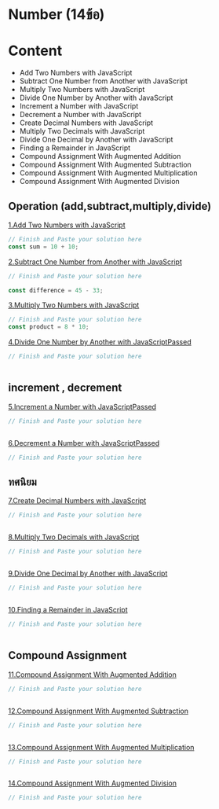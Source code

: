 # Number (14ข้อ)

# Content 
- Add Two Numbers with JavaScript
- Subtract One Number from Another with JavaScript
- Multiply Two Numbers with JavaScript
- Divide One Number by Another with JavaScript
- Increment a Number with JavaScript
- Decrement a Number with JavaScript
- Create Decimal Numbers with JavaScript
- Multiply Two Decimals with JavaScript
- Divide One Decimal by Another with JavaScript
- Finding a Remainder in JavaScript
- Compound Assignment With Augmented Addition
- Compound Assignment With Augmented Subtraction
- Compound Assignment With Augmented Multiplication
- Compound Assignment With Augmented Division

## Operation (add,subtract,multiply,divide)
[1.Add Two Numbers with JavaScript](https://www.freecodecamp.org/learn/javascript-algorithms-and-data-structures/basic-javascript/add-two-numbers-with-javascript)
```js
// Finish and Paste your solution here
const sum = 10 + 10;


```

[2.Subtract One Number from Another with JavaScript](https://www.freecodecamp.org/learn/javascript-algorithms-and-data-structures/basic-javascript/subtract-one-number-from-another-with-javascript)
```js
// Finish and Paste your solution here

const difference = 45 - 33;

```

[3.Multiply Two Numbers with JavaScript](https://www.freecodecamp.org/learn/javascript-algorithms-and-data-structures/basic-javascript/multiply-two-numbers-with-javascript)
```js
// Finish and Paste your solution here
const product = 8 * 10;


```
[4.Divide One Number by Another with JavaScriptPassed](https://www.freecodecamp.org/learn/javascript-algorithms-and-data-structures/basic-javascript/divide-one-number-by-another-with-javascript)
```js
// Finish and Paste your solution here



```
## increment , decrement
[5.Increment a Number with JavaScriptPassed](https://www.freecodecamp.org/learn/javascript-algorithms-and-data-structures/basic-javascript/increment-a-number-with-javascript)
```js
// Finish and Paste your solution here



```
[6.Decrement a Number with JavaScriptPassed](https://www.freecodecamp.org/learn/javascript-algorithms-and-data-structures/basic-javascript/decrement-a-number-with-javascript)
```js
// Finish and Paste your solution here


```
## ทศนิยม

[7.Create Decimal Numbers with JavaScript](https://www.freecodecamp.org/learn/javascript-algorithms-and-data-structures/basic-javascript/create-decimal-numbers-with-javascript)
```js
// Finish and Paste your solution here



```
[8.Multiply Two Decimals with JavaScript](https://www.freecodecamp.org/learn/javascript-algorithms-and-data-structures/basic-javascript/multiply-two-decimals-with-javascript)
```js
// Finish and Paste your solution here



```

[9.Divide One Decimal by Another with JavaScript](https://www.freecodecamp.org/learn/javascript-algorithms-and-data-structures/basic-javascript/divide-one-decimal-by-another-with-javascript  )
```js
// Finish and Paste your solution here



```
[10.Finding a Remainder in JavaScript](https://www.freecodecamp.org/learn/javascript-algorithms-and-data-structures/basic-javascript/finding-a-remainder-in-javascript)
```js
// Finish and Paste your solution here



```

## Compound Assignment

[11.Compound Assignment With Augmented Addition](https://www.freecodecamp.org/learn/javascript-algorithms-and-data-structures/basic-javascript/compound-assignment-with-augmented-addition)
```js
// Finish and Paste your solution here



```
[12.Compound Assignment With Augmented Subtraction](https://www.freecodecamp.org/learn/javascript-algorithms-and-data-structures/basic-javascript/compound-assignment-with-augmented-subtraction)
```js
// Finish and Paste your solution here



```

[13.Compound Assignment With Augmented Multiplication](https://www.freecodecamp.org/learn/javascript-algorithms-and-data-structures/basic-javascript/compound-assignment-with-augmented-multiplication)
```js
// Finish and Paste your solution here



```
[14.Compound Assignment With Augmented Division](https://www.freecodecamp.org/learn/javascript-algorithms-and-data-structures/basic-javascript/compound-assignment-with-augmented-division)
```js
// Finish and Paste your solution here



```


